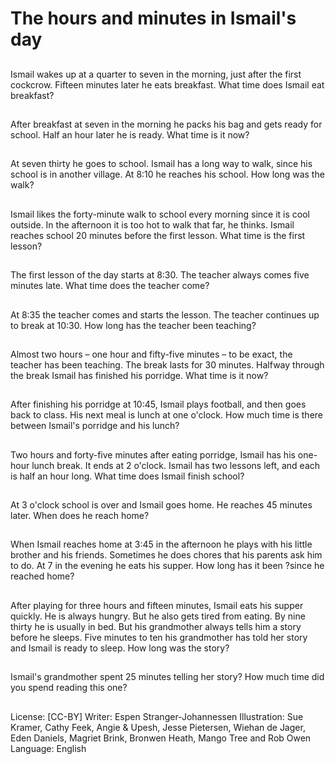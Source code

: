 # The hours and minutes in Ismail's day

##
Ismail wakes up at a quarter to seven in the
morning, just after the first cockcrow. Fifteen
minutes later he eats breakfast.
What time does Ismail eat breakfast?

##
After breakfast at seven in the
morning he packs his bag and
gets ready for school. Half an
hour later he is ready.
What time is it now?

##
At seven thirty he goes to
school. Ismail has a long way to
walk, since his school is in
another village. At 8:10 he
reaches his school.
How long was the walk?

##
Ismail likes the forty-minute walk to school
every morning since it is cool outside. In the
afternoon it is too hot to walk that far, he
thinks. Ismail reaches school 20 minutes before
the first lesson.
What time is the first lesson?

##
The first lesson of the day starts
at 8:30. The teacher always
comes five minutes late.
What time does the teacher
come?

##
At 8:35 the teacher comes and
starts the lesson. The teacher
continues up to break at 10:30.
How long has the teacher been
teaching?

##
Almost two hours – one hour
and fifty-five minutes – to be
exact, the teacher has been
teaching. The break lasts for 30
minutes. Halfway through the
break Ismail has finished his
porridge.
What time is it now?

##
After finishing his porridge at 10:45, Ismail plays football, and then goes back to
class. His next meal is lunch at one o'clock.
How much time is there between Ismail's porridge and his lunch?

##
Two hours and forty-five
minutes after eating porridge,
Ismail has his one-hour lunch
break. It ends at 2 o'clock.
Ismail has two lessons left, and
each is half an hour long.
What time does Ismail finish
school?

##
At 3 o'clock school is over and Ismail goes home. He reaches 45 minutes later.
When does he reach home?

##
When Ismail reaches home at
3:45 in the afternoon he plays
with his little brother and his
friends. Sometimes he does
chores that his parents ask him
to do. At 7 in the evening he
eats his supper.
How long has it been ?since he
reached home?

##
After playing for three hours
and fifteen minutes, Ismail eats
his supper quickly. He is always
hungry. But he also gets tired
from eating. By nine thirty he is
usually in bed. But his
grandmother always tells him a
story before he sleeps. Five
minutes to ten his grandmother
has told her story and Ismail is
ready to sleep.
How long was the story?

##
Ismail's grandmother spent 25
minutes telling her story?
How much time did you spend
reading this one?

##
License: [CC-BY]
Writer: Espen Stranger-Johannessen
Illustration: Sue Kramer, Cathy Feek, Angie & Upesh, Jesse Pietersen, Wiehan de Jager, Eden Daniels, Magriet Brink, Bronwen Heath, Mango Tree and Rob Owen
Language: English
